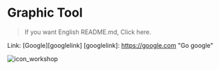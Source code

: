 # Graphic Tool
> If you want English README.md, Click here.

Link: [Google][googlelink] [googlelink]: https://google.com "Go google"

![icon_workshop](https://user-images.githubusercontent.com/50132941/68672300-a46b1000-0594-11ea-8f43-c99f509fd908.png)
